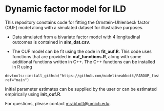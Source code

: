 # Dynamic factor model for ILD

This repository constains code for fitting the Ornstein-Uhlenbeck factor (OUF) model along with a simulated dataset for illustrative purposes.

* Data simulated from a bivariate factor model with 4 longitudinal outcomes is contained in **sim_dat.csv**.

* The OUF model can be fit using the code in **fit_ouf.R**.  This code uses functions that are provided in **ouf_functions.R**, along with some additional functions written in C++.  The C++ functions can be installed in R using 
```
devtools::install_github("https://github.com/madelineabbott/FABOUP_fast.git", ref="main")
```
Initial parameter estimates can be supplied by the user or can be estimated empirically using **init_ouf.R**.

For questions, please contact mrabbott@umich.edu.
